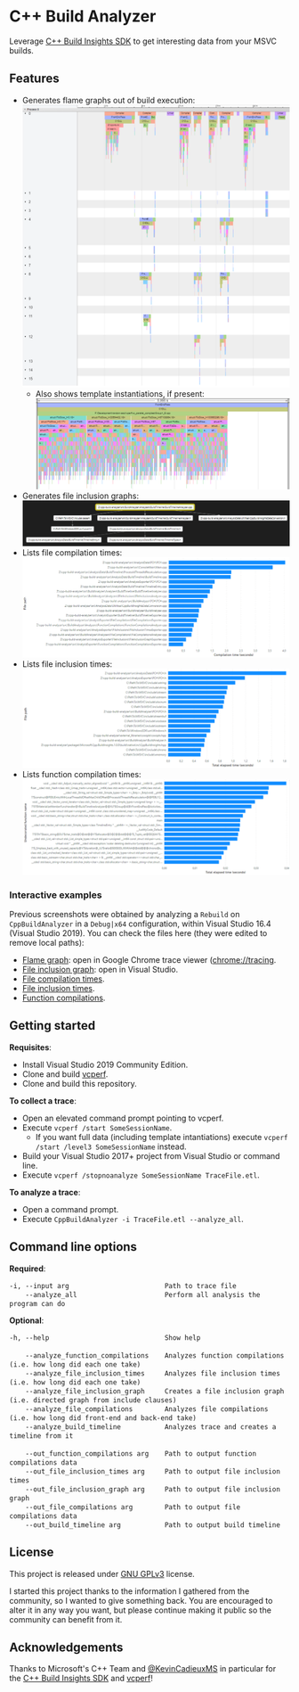 # C++ Build Analyzer

Leverage [C++ Build Insights SDK](https://docs.microsoft.com/cpp/build-insights/reference/sdk/overview) to get interesting data from your MSVC builds.

## Features

  * Generates flame graphs out of build execution:
    ![Flame graph](./readme-samples/flame-graph.png "Flame graph")
    * Also shows template instantiations, if present:
      ![Flame graph: template instantiation](./readme-samples/flame-graph-template-instantiation.png "Flame graph: template instantiation")
  * Generates file inclusion graphs:
    ![File inclusion graph](./readme-samples/file-inclusion-graph.png "File inclusion graph")
  * Lists file compilation times:
    ![File compilation times](./readme-samples/file-compilation-times.png "File compilation times")
  * Lists file inclusion times:
    ![File inclusion times](./readme-samples/file-inclusion-times.png "File inclusion times")
  * Lists function compilation times:
    ![Function compilation times](./readme-samples/function-compilation-times.png "Function compilation times")

### Interactive examples

Previous screenshots were obtained by analyzing a `Rebuild` on `CppBuildAnalyzer` in a `Debug|x64` configuration, within Visual Studio 16.4 (Visual Studio 2019). You can check the files here (they were edited to remove local paths):

  * [Flame graph](./readme-samples/sample-output/BuildTimeline.json): open in Google Chrome trace viewer ([chrome://tracing](chrome://tracing).
  * [File inclusion graph](./readme-samples/sample-output/FileInclusions.dgml): open in Visual Studio.
  * [File compilation times](./readme-samples/sample-output/FileCompilations.csv).
  * [File inclusion times](./readme-samples/sample-output/FileInclusionTimes.csv).
  * [Function compilations](./readme-samples/sample-output/FunctionCompilations.csv).

## Getting started

**Requisites**:

  * Install Visual Studio 2019 Community Edition.
  * Clone and build [vcperf](https://github.com/microsoft/vcperf).
  * Clone and build this repository.

**To collect a trace**:

  * Open an elevated command prompt pointing to vcperf.
  * Execute `vcperf /start SomeSessionName`.
    * If you want full data (including template intantiations) execute `vcperf /start /level3 SomeSessionName` instead.
  * Build your Visual Studio 2017+ project from Visual Studio or command line.
  * Execute `vcperf /stopnoanalyze SomeSessionName TraceFile.etl`.

**To analyze a trace**:

  * Open a command prompt.
  * Execute `CppBuildAnalyzer -i TraceFile.etl --analyze_all`.

## Command line options

**Required**:

    -i, --input arg                        Path to trace file
        --analyze_all                      Perform all analysis the program can do

**Optional**:
    
    -h, --help                             Show help
    
        --analyze_function_compilations    Analyzes function compilations (i.e. how long did each one take)
        --analyze_file_inclusion_times     Analyzes file inclusion times (i.e. how long did each one take)
        --analyze_file_inclusion_graph     Creates a file inclusion graph (i.e. directed graph from include clauses)
        --analyze_file_compilations        Analyzes file compilations (i.e. how long did front-end and back-end take)
        --analyze_build_timeline           Analyzes trace and creates a timeline from it

        --out_function_compilations arg    Path to output function compilations data
        --out_file_inclusion_times arg     Path to output file inclusion times
        --out_file_inclusion_graph arg     Path to output file inclusion graph
        --out_file_compilations arg        Path to output file compilations data
        --out_build_timeline arg           Path to output build timeline

## License

This project is released under [GNU GPLv3](https://github.com/MetanoKid/cpp-build-analyzer/blob/master/LICENSE.md) license.

I started this project thanks to the information I gathered from the community, so I wanted to give something back. You are encouraged to alter it in any way you want, but please continue making it public so the community can benefit from it.

## Acknowledgements

Thanks to Microsoft's C++ Team and [@KevinCadieuxMS](https://twitter.com/KevinCadieuxMS) in particular for the [C++ Build Insights SDK](https://docs.microsoft.com/cpp/build-insights/reference/sdk/overview) and [vcperf](https://github.com/microsoft/vcperf)!
